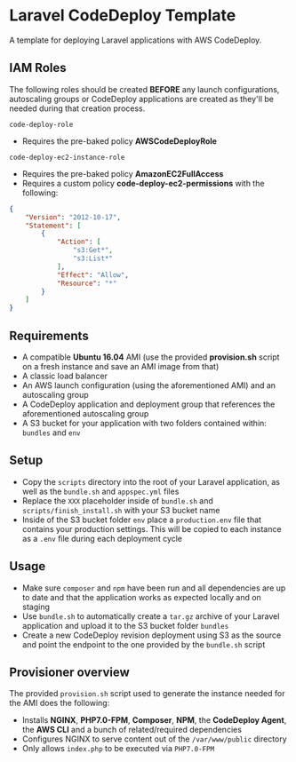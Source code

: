 # Laravel CodeDeploy Template
A template for deploying Laravel applications with AWS CodeDeploy.

## IAM Roles
The following roles should be created **BEFORE** any launch configurations, autoscaling groups or CodeDeploy applications are created as they'll be needed during that creation process.

`code-deploy-role`

 - Requires the pre-baked policy **AWSCodeDeployRole**

`code-deploy-ec2-instance-role`

 - Requires the pre-baked policy **AmazonEC2FullAccess**
 - Requires a custom policy **code-deploy-ec2-permissions** with the following:
```json
{
    "Version": "2012-10-17",
    "Statement": [
        {
            "Action": [
                "s3:Get*",
                "s3:List*"
            ],
            "Effect": "Allow",
            "Resource": "*"
        }
    ]
}
```

## Requirements
 - A compatible **Ubuntu 16.04** AMI (use the provided **provision.sh** script on a fresh instance and save an AMI image from that)
 - A classic load balancer
 - An AWS launch configuration (using the aforementioned AMI) and an autoscaling group
 - A CodeDeploy application and deployment group that references the aforementioned autoscaling group
 - A S3 bucket for your application with two folders contained within: `bundles` and `env`

## Setup
 - Copy the `scripts` directory into the root of your Laravel application, as well as the `bundle.sh` and `appspec.yml` files
 - Replace the `XXX` placeholder inside of `bundle.sh` and `scripts/finish_install.sh` with your S3 bucket name
 - Inside of the S3 bucket folder `env` place a `production.env` file that contains your production settings. This will be copied to each instance as a `.env` file during each deployment cycle

## Usage
 - Make sure `composer` and `npm` have been run and all dependencies are up to date and that the application works as expected locally and on staging
 - Use `bundle.sh` to automatically create a `tar.gz` archive of your Laravel application and upload it to the S3 bucket folder `bundles`
 - Create a new CodeDeploy revision deployment using S3 as the source and point the endpoint to the one provided by the `bundle.sh` script

## Provisioner overview
The provided `provision.sh` script used to generate the instance needed for the AMI does the following:
 - Installs **NGINX**, **PHP7.0-FPM**, **Composer**, **NPM**, the **CodeDeploy Agent**, the **AWS CLI** and a bunch of related/required dependencies
 - Configures NGINX to serve content out of the `/var/www/public` directory
 - Only allows `index.php` to be executed via `PHP7.0-FPM`
